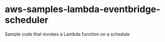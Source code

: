 # aws-samples-lambda-eventbridge-scheduler
Sample code that invokes a Lambda function on a schedule
